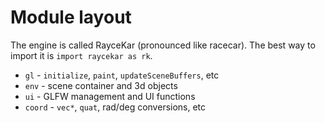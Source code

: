 # Module layout
The engine is called RayceKar (pronounced like racecar). The best way to import it is `import raycekar as rk`.
* `gl` - `initialize`, `paint`, `updateSceneBuffers`, etc
* `env` - scene container and 3d objects
* `ui` - GLFW management and UI functions
* `coord` - `vec*`, `quat`, rad/deg conversions, etc
